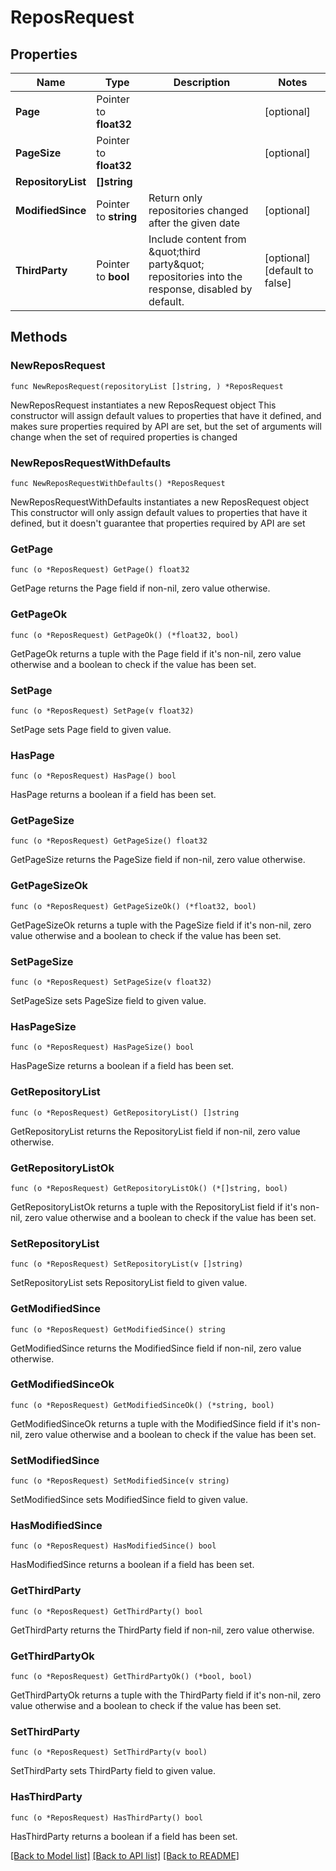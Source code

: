 # ReposRequest

## Properties

Name | Type | Description | Notes
------------ | ------------- | ------------- | -------------
**Page** | Pointer to **float32** |  | [optional] 
**PageSize** | Pointer to **float32** |  | [optional] 
**RepositoryList** | **[]string** |  | 
**ModifiedSince** | Pointer to **string** | Return only repositories changed after the given date | [optional] 
**ThirdParty** | Pointer to **bool** | Include content from \&quot;third party\&quot; repositories into the response, disabled by default. | [optional] [default to false]

## Methods

### NewReposRequest

`func NewReposRequest(repositoryList []string, ) *ReposRequest`

NewReposRequest instantiates a new ReposRequest object
This constructor will assign default values to properties that have it defined,
and makes sure properties required by API are set, but the set of arguments
will change when the set of required properties is changed

### NewReposRequestWithDefaults

`func NewReposRequestWithDefaults() *ReposRequest`

NewReposRequestWithDefaults instantiates a new ReposRequest object
This constructor will only assign default values to properties that have it defined,
but it doesn't guarantee that properties required by API are set

### GetPage

`func (o *ReposRequest) GetPage() float32`

GetPage returns the Page field if non-nil, zero value otherwise.

### GetPageOk

`func (o *ReposRequest) GetPageOk() (*float32, bool)`

GetPageOk returns a tuple with the Page field if it's non-nil, zero value otherwise
and a boolean to check if the value has been set.

### SetPage

`func (o *ReposRequest) SetPage(v float32)`

SetPage sets Page field to given value.

### HasPage

`func (o *ReposRequest) HasPage() bool`

HasPage returns a boolean if a field has been set.

### GetPageSize

`func (o *ReposRequest) GetPageSize() float32`

GetPageSize returns the PageSize field if non-nil, zero value otherwise.

### GetPageSizeOk

`func (o *ReposRequest) GetPageSizeOk() (*float32, bool)`

GetPageSizeOk returns a tuple with the PageSize field if it's non-nil, zero value otherwise
and a boolean to check if the value has been set.

### SetPageSize

`func (o *ReposRequest) SetPageSize(v float32)`

SetPageSize sets PageSize field to given value.

### HasPageSize

`func (o *ReposRequest) HasPageSize() bool`

HasPageSize returns a boolean if a field has been set.

### GetRepositoryList

`func (o *ReposRequest) GetRepositoryList() []string`

GetRepositoryList returns the RepositoryList field if non-nil, zero value otherwise.

### GetRepositoryListOk

`func (o *ReposRequest) GetRepositoryListOk() (*[]string, bool)`

GetRepositoryListOk returns a tuple with the RepositoryList field if it's non-nil, zero value otherwise
and a boolean to check if the value has been set.

### SetRepositoryList

`func (o *ReposRequest) SetRepositoryList(v []string)`

SetRepositoryList sets RepositoryList field to given value.


### GetModifiedSince

`func (o *ReposRequest) GetModifiedSince() string`

GetModifiedSince returns the ModifiedSince field if non-nil, zero value otherwise.

### GetModifiedSinceOk

`func (o *ReposRequest) GetModifiedSinceOk() (*string, bool)`

GetModifiedSinceOk returns a tuple with the ModifiedSince field if it's non-nil, zero value otherwise
and a boolean to check if the value has been set.

### SetModifiedSince

`func (o *ReposRequest) SetModifiedSince(v string)`

SetModifiedSince sets ModifiedSince field to given value.

### HasModifiedSince

`func (o *ReposRequest) HasModifiedSince() bool`

HasModifiedSince returns a boolean if a field has been set.

### GetThirdParty

`func (o *ReposRequest) GetThirdParty() bool`

GetThirdParty returns the ThirdParty field if non-nil, zero value otherwise.

### GetThirdPartyOk

`func (o *ReposRequest) GetThirdPartyOk() (*bool, bool)`

GetThirdPartyOk returns a tuple with the ThirdParty field if it's non-nil, zero value otherwise
and a boolean to check if the value has been set.

### SetThirdParty

`func (o *ReposRequest) SetThirdParty(v bool)`

SetThirdParty sets ThirdParty field to given value.

### HasThirdParty

`func (o *ReposRequest) HasThirdParty() bool`

HasThirdParty returns a boolean if a field has been set.


[[Back to Model list]](../README.md#documentation-for-models) [[Back to API list]](../README.md#documentation-for-api-endpoints) [[Back to README]](../README.md)


